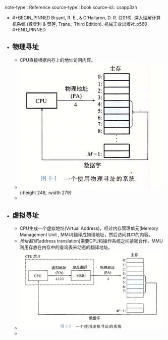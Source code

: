note-type:: Reference
source-type:: book
source-id:: csapp3zh

- #+BEGIN_PINNED
  Bryant, R. E., & O’Hallaron, D. R. (2016). 深入理解计算机系统 (龚奕利 & 贺莲, Trans.; Third Edition). 机械工业出版社.p560
  #+END_PINNED
- ## 物理寻址
	- CPU直接根据内存上的地址访问内容。
	- ![image.png](../assets/image_1666255467897_0.png){:height 248, :width 279}
	-
- ## 虚拟寻址
	- CPU生成一个虚拟地址(Virtual Address)，经过内存管理单元(Memory Management Unit , MMU)翻译成物理地址，然后访问其中的内容。
	- *地址翻译*(address translation)需要CPU和操作系统之间紧密合作，MMU利用存放在内存中的查询表来动态的翻译地址。
	- ![image.png](../assets/image_1666255526320_0.png)
	-